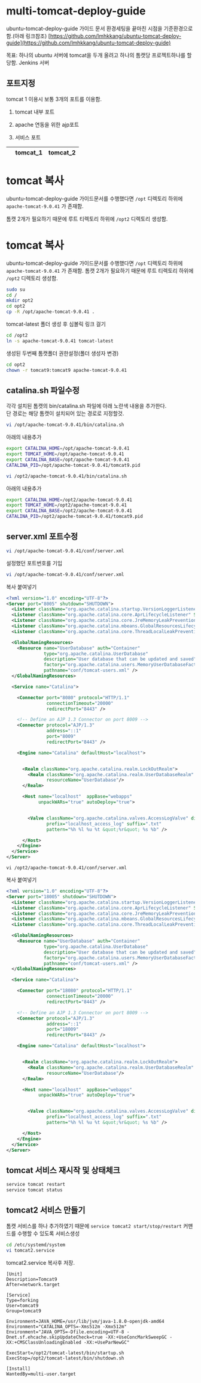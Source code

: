 
# multi-tomcat-deploy-guide

ubuntu-tomcat-deploy-guide 가이드 문서 환경세팅을 끝마친 시점을 기준환경으로 함.(아래 링크참조)  [https://github.com/lmhkkang/ubuntu-tomcat-deploy-guide](https://github.com/lmhkkang/ubuntu-tomcat-deploy-guide)

목표: 하나의 ubuntu 서버에 tomcat을 두개 올려고 하나의 톰캣당 프로젝트하나를 할당함. Jenkins 서버


## 포트지정

tomcat 1 이용시 보통 3개의 포트를 이용함.

1. tomcat 내부 포트

2. apache 연동을 위한 ajp포트

3. 서비스 포트

|       |tomcat_1 |tomcat_2 |
|----------------|-------------------------------|-----------------------------|
# tomcat 복사

ubuntu-tomcat-deploy-guide 가이드문서를 수행했다면 `/opt` 디렉토리 하위에 `apache-tomcat-9.0.41` 가 존재함.

톰캣 2개가 필요하기 때문에 루트 티렉토리 하위에 `/opt2` 디렉토리 생성함.

# tomcat 복사

ubuntu-tomcat-deploy-guide 가이드문서를 수행했다면  `/opt`  디렉토리 하위에  `apache-tomcat-9.0.41`  가 존재함. 톰캣 2개가 필요하기 때문에 루트 티렉토리 하위에  `/opt2`  디렉토리 생성함.

```bash
sudo su
cd /
mkdir opt2
cd opt2
cp -R /opt/apache-tomcat-9.0.41 .

```

tomcat-latest 폴더 생성 후 심볼릭 링크 걸기

```bash
cd /opt2 
ln -s apache-tomcat-9.0.41 tomcat-latest

```

생성된 두번째 톰캣폴더 권한설정(폴더 생성자 변경)

```bash
cd opt2
chown -r tomcat9:tomcat9 apache-tomcat-9.0.41

```

## catalina.sh 파일수정

각각 설치된 톰캣의 bin/catalina.sh 파일에 아래 노란색 내용을 추가한다.  
단 경로는 해당 톰캣이 설치되어 있는 경로로 지정할것.

```bash
vi /opt/apache-tomcat-9.0.41/bin/catalina.sh

```

아래의 내용추가

```bash
export CATALINA_HOME=/opt/apache-tomcat-9.0.41
export TOMCAT_HOME=/opt/apache-tomcat-9.0.41
export CATALINA_BASE=/opt/apache-tomcat-9.0.41 
CATALINA_PID=/opt/apache-tomcat-9.0.41/tomcat9.pid

```

```bash
vi /opt2/apache-tomcat-9.0.41/bin/catalina.sh

```

아래의 내용추가

```bash
export CATALINA_HOME=/opt2/apache-tomcat-9.0.41
export TOMCAT_HOME=/opt2/apache-tomcat-9.0.41
export CATALINA_BASE=/opt2/apache-tomcat-9.0.41
CATALINA_PID=/opt2/apache-tomcat-9.0.41/tomcat9.pid

```

## server.xml 포트수정

```bash
vi /opt/apache-tomcat-9.0.41/conf/server.xml

```

설정했던 포트번호를 기입

```bash
vi /opt/apache-tomcat-9.0.41/conf/server.xml

```

복사 붙여넣기

```xml
<?xml version="1.0" encoding="UTF-8"?>
<Server port="8005" shutdown="SHUTDOWN">
  <Listener className="org.apache.catalina.startup.VersionLoggerListener" />
  <Listener className="org.apache.catalina.core.AprLifecycleListener" SSLEngine="on" />
  <Listener className="org.apache.catalina.core.JreMemoryLeakPreventionListener" />
  <Listener className="org.apache.catalina.mbeans.GlobalResourcesLifecycleListener" />
  <Listener className="org.apache.catalina.core.ThreadLocalLeakPreventionListener" />

  <GlobalNamingResources>
    <Resource name="UserDatabase" auth="Container"
              type="org.apache.catalina.UserDatabase"
              description="User database that can be updated and saved"
              factory="org.apache.catalina.users.MemoryUserDatabaseFactory"
              pathname="conf/tomcat-users.xml" />
  </GlobalNamingResources>

  <Service name="Catalina">

    <Connector port="8080" protocol="HTTP/1.1"
               connectionTimeout="20000"
               redirectPort="8443" />

    <!-- Define an AJP 1.3 Connector on port 8009 -->
    <Connector protocol="AJP/1.3"
               address="::1"
               port="8009"
               redirectPort="8443" />

    <Engine name="Catalina" defaultHost="localhost">


      <Realm className="org.apache.catalina.realm.LockOutRealm">
        <Realm className="org.apache.catalina.realm.UserDatabaseRealm"
               resourceName="UserDatabase"/>
      </Realm>

      <Host name="localhost"  appBase="webapps"
            unpackWARs="true" autoDeploy="true">


        <Valve className="org.apache.catalina.valves.AccessLogValve" directory="logs"
               prefix="localhost_access_log" suffix=".txt"
               pattern="%h %l %u %t &quot;%r&quot; %s %b" />

      </Host>
    </Engine>
  </Service>
</Server>

```

```
vi /opt2/apache-tomcat-9.0.41/conf/server.xml

```

복사 붙여넣기

```xml
<?xml version="1.0" encoding="UTF-8"?>
<Server port="18005" shutdown="SHUTDOWN">
  <Listener className="org.apache.catalina.startup.VersionLoggerListener" />
  <Listener className="org.apache.catalina.core.AprLifecycleListener" SSLEngine="on" />
  <Listener className="org.apache.catalina.core.JreMemoryLeakPreventionListener" />
  <Listener className="org.apache.catalina.mbeans.GlobalResourcesLifecycleListener" />
  <Listener className="org.apache.catalina.core.ThreadLocalLeakPreventionListener" />

  <GlobalNamingResources>
    <Resource name="UserDatabase" auth="Container"
              type="org.apache.catalina.UserDatabase"
              description="User database that can be updated and saved"
              factory="org.apache.catalina.users.MemoryUserDatabaseFactory"
              pathname="conf/tomcat-users.xml" />
  </GlobalNamingResources>

  <Service name="Catalina">

    <Connector port="18080" protocol="HTTP/1.1"
               connectionTimeout="20000"
               redirectPort="8443" />

    <!-- Define an AJP 1.3 Connector on port 8009 -->
    <Connector protocol="AJP/1.3"
               address="::1"
               port="18009"
               redirectPort="8443" />

    <Engine name="Catalina" defaultHost="localhost">


      <Realm className="org.apache.catalina.realm.LockOutRealm">
        <Realm className="org.apache.catalina.realm.UserDatabaseRealm"
               resourceName="UserDatabase"/>
      </Realm>

      <Host name="localhost"  appBase="webapps"
            unpackWARs="true" autoDeploy="true">


        <Valve className="org.apache.catalina.valves.AccessLogValve" directory="logs"
               prefix="localhost_access_log" suffix=".txt"
               pattern="%h %l %u %t &quot;%r&quot; %s %b" />

      </Host>
    </Engine>
  </Service>
</Server>

```

## tomcat 서비스 재시작 및 상태체크

```bash
service tomcat restart
service tomcat status

```

## tomcat2 서비스 만들기

톰캣 서비스를 하나 추가하였기 때문에  `service tomcat2 start/stop/restart`  커맨드를 수행할 수 있도록 서비스생성

```bash
cd /etc/systemd/system
vi tomcat2.service

```

tomcat2.service 복사후 저장.

```
[Unit]
Description=Tomcat9
After=network.target

[Service]
Type=forking
User=tomcat9
Group=tomcat9

Environment=JAVA_HOME=/usr/lib/jvm/java-1.8.0-openjdk-amd64
Environment="CATALINA_OPTS=-Xms512m -Xmx512m"
Environment="JAVA_OPTS=-Dfile.encoding=UTF-8 -Dnet.sf.ehcache.skipUpdateCheck=true -XX:+UseConcMarkSweepGC -XX:+CMSClassUnloadingEnabled -XX:+UseParNewGC"

ExecStart=/opt2/tomcat-latest/bin/startup.sh
ExecStop=/opt2/tomcat-latest/bin/shutdown.sh

[Install]
WantedBy=multi-user.target
```
<!--stackedit_data:
eyJoaXN0b3J5IjpbLTEyNzM0MDY1LDExODE1MDQzMTJdfQ==
-->